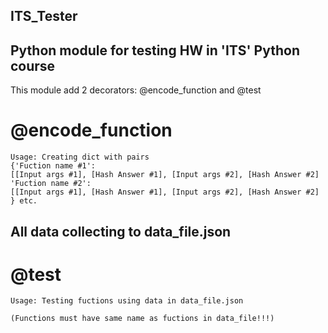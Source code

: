 ## ITS_Tester
## Python module for testing HW in 'ITS' Python course

This module add 2 decorators:
@encode_function and @test

# @encode_function
    Usage: Creating dict with pairs 
    {'Fuction name #1': 
    [[Input args #1], [Hash Answer #1], [Input args #2], [Hash Answer #2]
    'Fuction name #2': 
    [[Input args #1], [Hash Answer #1], [Input args #2], [Hash Answer #2]
    } etc.
    
## All data collecting to data_file.json
    
# @test     
    Usage: Testing fuctions using data in data_file.json

    (Functions must have same name as fuctions in data_file!!!)
